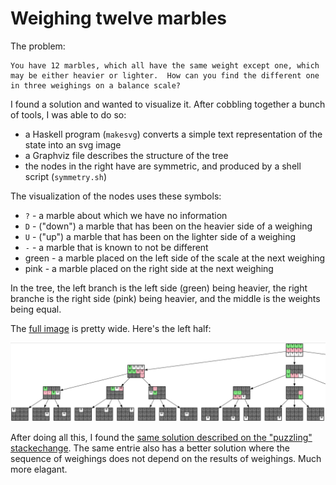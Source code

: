 # Weighing twelve marbles

The problem:

```
You have 12 marbles, which all have the same weight except one, which 
may be either heavier or lighter.  How can you find the different one
in three weighings on a balance scale?
```

I found a solution and wanted to visualize it.  After cobbling together
a bunch of tools, I was able to do so:

 - a Haskell program (`makesvg`) converts a simple text representation of the state into an svg image
 - a Graphviz file describes the structure of the tree
 - the nodes in the right have are symmetric, and produced by a shell script (`symmetry.sh`)

The visualization of the nodes uses these symbols:

 - `?` - a marble about which we have no information
 - `D` - ("down") a marble that has been on the heavier side of a weighing
 - `U` - ("up") a marble that has been on the lighter side of a weighing
 - `-` - a marble that is known to not be different
 - green - a marble placed on the left side of the scale at the next weighing
 - pink - a marble placed on the right side at the next weighing

In the tree, the left branch is the left side (green) being heavier, the right branche is the right
side (pink) being heavier, and the middle is the weights being equal.

The [full image](tree.png) is pretty wide.  Here's the left half:

![tree showing the sequence of weighings](left-half.png)

After doing all this, I found the [same solution described on the "puzzling" stackechange](https://puzzling.stackexchange.com/questions/183/twelve-balls-and-a-scale).
The same entrie also has a better solution where the sequence of weighings does not depend on the results of weighings.  Much more elagant.
